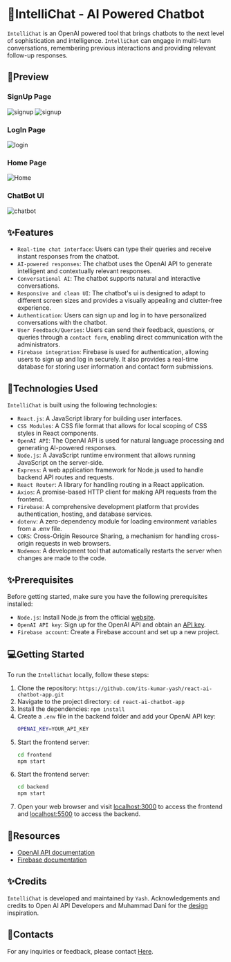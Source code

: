 # 🤖IntelliChat - AI Powered Chatbot

`IntelliChat` is an OpenAI powered tool that brings chatbots to the next level of sophistication and intelligence. `IntelliChat` can engage in multi-turn conversations, remembering previous interactions and providing relevant follow-up responses.

## 📸Preview

### SignUp Page
![signup](./frontend/src/assets/SignUpPreview.png)
<img src="./frontend/src/assets/SignUpPreview.png" alt="signup">

### LogIn Page
<img src="./frontend/src/assets/LoginPreview.png" alt="login">

### Home Page
<img src="./frontend/src/assets/HomePreview.png" alt="Home">

### ChatBot UI
<img src="./frontend/src/assets/ChatBoxPreview.png" alt="chatbot">


## ✨Features

- `Real-time chat interface`: Users can type their queries and receive instant responses from the chatbot.
- `AI-powered responses`: The chatbot uses the OpenAI API to generate intelligent and contextually relevant responses.
- `Conversational AI`: The chatbot supports natural and interactive conversations.
- `Responsive and clean UI`: The chatbot's ui is designed to adapt to different screen sizes and provides a visually appealing and clutter-free experience.
- `Authentication`: Users can sign up and log in to have personalized conversations with the chatbot.
- `User Feedback/Queries`: Users can send their feedback, questions, or queries through a `contact form`, enabling direct communication with the administrators.
- `Firebase integration`: Firebase is used for authentication, allowing users to sign up and log in securely. It also provides a real-time database for storing user information and contact form submissions.

## 🤖Technologies Used

`IntelliChat` is built using the following technologies:

- `React.js`: A JavaScript library for building user interfaces.
- `CSS Modules`: A CSS file format that allows for local scoping of CSS styles in React components.
- `OpenAI API`: The OpenAI API is used for natural language processing and generating AI-powered responses.
- `Node.js`: A JavaScript runtime environment that allows running JavaScript on the server-side.
- `Express`: A web application framework for Node.js used to handle backend API routes and requests.
- `React Router`: A library for handling routing in a React application.
- `Axios`: A promise-based HTTP client for making API requests from the frontend.
- `Firebase`: A comprehensive development platform that provides authentication, hosting, and database services.
- `dotenv`: A zero-dependency module for loading environment variables from a .env file.
- `CORS`: Cross-Origin Resource Sharing, a mechanism for handling cross-origin requests in web browsers.
- `Nodemon`: A development tool that automatically restarts the server when changes are made to the code.

## ✨Prerequisites

Before getting started, make sure you have the following prerequisites installed:

- `Node.js`: Install Node.js from the official [website](https://nodejs.org).
- `OpenAI API key`: Sign up for the OpenAI API and obtain an [API key](https://openai.com).
- `Firebase account`: Create a Firebase account and set up a new project.

## 💻Getting Started

To run the `IntelliChat` locally, follow these steps:

1. Clone the repository: `https://github.com/its-kumar-yash/react-ai-chatbot-app.git`
2. Navigate to the project directory: `cd react-ai-chatbot-app`
3. Install the dependencies: `npm install`
4. Create a `.env` file in the backend folder and add your OpenAI API key:
   ```bash
   OPENAI_KEY=YOUR_API_KEY
   ```
5. Start the frontend server:
   ```bash
   cd frontend
   npm start
   ```
6. Start the frontend server:
   ```bash
   cd backend
   npm start
   ```
7. Open your web browser and visit [localhost:3000](http://localhost:3000) to access the frontend and [localhost:5500](http://localhost:5500) to access the backend.

## 📑Resources

- [OpenAI API documentation](https://platform.openai.com/docs/introduction)
- [Firebase documentation](https://firebase.google.com/docs)

## ✨Credits

`IntelliChat` is developed and maintained by `Yash`. Acknowledgements and credits to Open AI API Developers and Muhammad Dani for the [design](https://dribbble.com/shots/20478647-RoboReply-Chatbot-Landing-Page) inspiration.

## 📧Contacts

For any inquiries or feedback, please contact [Here](mailto:its.yash.kumar23@gmail.com).
